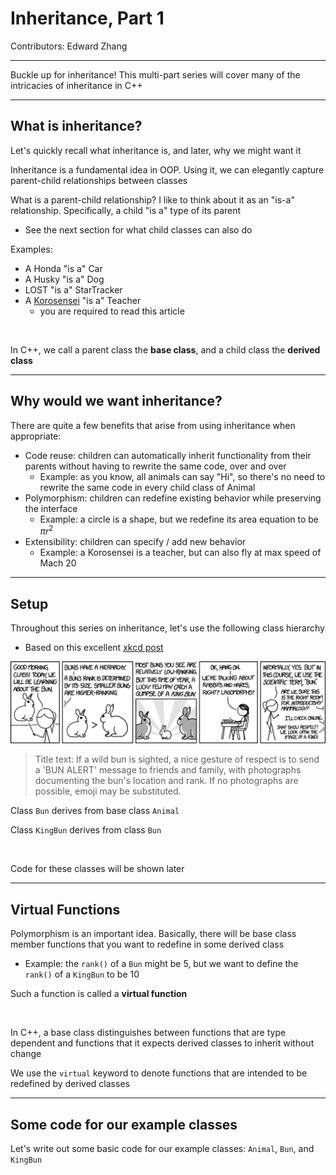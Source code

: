 # Inheritance, Part 1

Contributors: Edward Zhang

---

Buckle up for inheritance! This multi-part series will cover many of the intricacies of inheritance in C++

---

## What is inheritance?

Let's quickly recall what inheritance is, and later, why we might want it

Inheritance is a fundamental idea in OOP. Using it, we can elegantly capture parent-child relationships between classes

What is a parent-child relationship? I like to think about it as an "is-a" relationship. Specifically, a child "is a" type of its parent
- See the next section for what child classes can also do

Examples:
- A Honda "is a" Car
- A Husky "is a" Dog
- LOST "is a" StarTracker
- A [Korosensei](https://ansatsukyoshitsu.fandom.com/wiki/Korosensei) "is a" Teacher
    - you are required to read this article

<br>

In C++, we call a parent class the **base class**, and a child class the **derived class**

---
## Why would we want inheritance?

There are quite a few benefits that arise from using inheritance when appropriate:
- Code reuse: children can automatically inherit functionality from their parents without having to rewrite the same code, over and over
    - Example: as you know, all animals can say "Hi", so there's no need to rewrite the same code in every child class of Animal
- Polymorphism: children can redefine existing behavior while preserving the interface
    - Example: a circle is a shape, but we redefine its area equation to be $\pi r^2$
- Extensibility: children can specify / add new behavior
    - Example: a Korosensei is a teacher, but can also fly at max speed of Mach 20


---
## Setup

Throughout this series on inheritance, let's use the following class hierarchy
- Based on this excellent [xkcd post](https://xkcd.com/1682/)

![](../images/bun.png)
> Title text: If a wild bun is sighted, a nice gesture of respect is to send a 'BUN ALERT' message to friends and family, with photographs documenting the bun's location and rank. If no photographs are possible, emoji may be substituted.

Class `Bun` derives from base class `Animal`

Class `KingBun` derives from class `Bun`

<br>

Code for these classes will be shown later

---
## Virtual Functions

Polymorphism is an important idea. Basically, there will be base class member functions that you want to redefine in some derived class
- Example: the `rank()` of a `Bun` might be 5, but we want to define the `rank()` of a `KingBun` to be 10

Such a function is called a **virtual function**

<br>

In C++, a base class distinguishes between functions that are type dependent and functions that it expects derived classes to inherit without change

We use the `virtual` keyword to denote functions that are intended to be redefined by derived classes

---
## Some code for our example classes

Let's write out some basic code for our example classes: `Animal`, `Bun`, and `KingBun`



